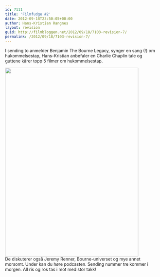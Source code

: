 ```yaml
---
id: 7111
title: 'Filmfudge #2'
date: 2012-09-18T23:50:05+00:00
author: Hans-Kristian Rangnes
layout: revision
guid: http://filmbloggen.net/2012/09/18/7103-revision-7/
permalink: /2012/09/18/7103-revision-7/
---
```

I sending to anmelder Benjamin The Bourne Legacy, synger en sang (!) om hukommelsestap, Hans-Kristian anbefaler en Charlie Chaplin tale og guttene kårer topp 5 filmer om hukommelsestap.<!--more-->

  
<a href="http://filmbloggen.net/2012/09/04/podcast-filmfudge-1/386779_137275169749499_887590406_n/" rel="attachment wp-att-6802"><img class="alignnone size-large wp-image-6802" src="http://filmbloggen.net/wp-content/uploads//2012/09/386779_137275169749499_887590406_n-438x620.jpg" alt="" width="438" height="620" /><br /> </a>De diskuterer også Jeremy Renner, Bourne-universet og mye annet morsomt. Under kan du høre podcasten. Sending nummer tre kommer i morgen. All ris og ros tas i mot med stor takk!

<div>
</div>